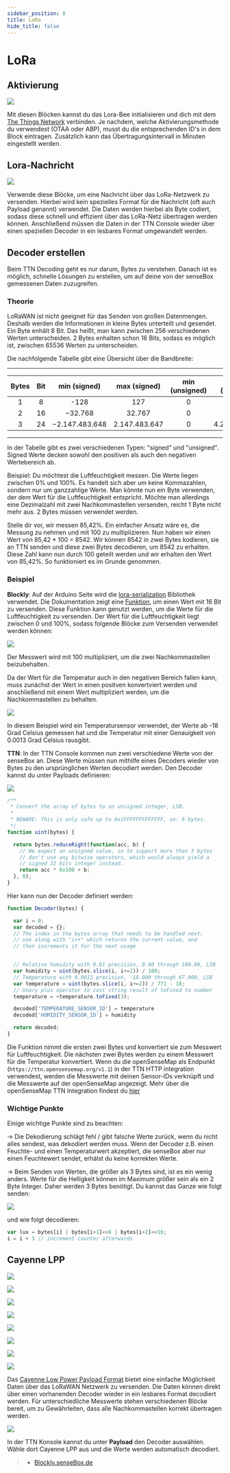 ```yaml
---
sidebar_position: 8
title: LoRa
hide_title: false
---
```



# LoRa


## Aktivierung

![](../../static/img/blockly-bilder/lora/blockly-lora-1.svg)


Mit diesen Blöcken kannst du das Lora-Bee initialisieren und dich mit dem [The Things Network](https://www.thethingsnetwork.org/) verbinden. Je nachdem, welche Aktivierungsmethode du verwendest (OTAA oder ABP), musst du die entsprechenden ID's in dem Block eintragen. Zusätzlich kann das Übertragungsintervall in Minuten eingestellt werden.


## Lora-Nachricht

![](../../static/img/blockly-bilder/lora/blockly-lora-2.svg)

Verwende diese Blöcke, um eine Nachricht über das LoRa-Netzwerk zu versenden. Hierbei wird kein spezielles Format für die Nachricht (oft auch Payload genannt) verwendet. Die Daten werden hierbei als Byte codiert, sodass diese schnell und effizient über das LoRa-Netz übertragen werden können. Anschließend müssen die Daten in der TTN Console wieder über einen speziellen Decoder in ein lesbares Format umgewandelt werden.

## Decoder erstellen

Beim TTN Decoding geht es nur darum, Bytes zu verstehen. Danach ist es möglich, schnelle Lösungen zu erstellen, um auf deine von der senseBox gemessenen Daten zuzugreifen.


### Theorie
LoRaWAN ist nicht geeignet für das Senden von großen Datenmengen. Deshalb werden die Informationen in kleine Bytes unterteilt und gesendet. Ein Byte enhält 8 Bit. Das heißt, man kann zwischen 256 verschiedenen Werten unterscheiden. 2 Bytes enhalten schon 16 Bits, sodass es möglich ist, zwischen 65536 Werten zu unterscheiden.

Die nachfolgende Tabelle gibt eine Übersicht über die Bandbreite:

______________________________________________________________________________
| Bytes | Bit | min (signed)   | max (signed)  | min (unsigned) | max (unsigned) |
| :-------: | :-----:|:----------------:|:---------------:|:----------------:|:----------------:|
| 1     | 8   | -128           | 127           | 0              | 255            |
| 2     | 16  | −32.768        | 32.767        | 0              | 65.535         |
| 3     | 24  | −2.147.483.648 | 2.147.483.647 | 0              | 4.294.967.295  |
______________________________________________________________________________

In der Tabelle gibt es zwei verschiedenen Typen: "signed" und "unsigned". Signed Werte decken sowohl den positiven als auch den negativen Wertebereich ab.

Beispiel: Du möchtest die Luftfeuchtigkeit messen. Die Werte liegen zwischen 0% und 100%. Es handelt sich aber um keine Kommazahlen, sondern nur um ganzzahlige Werte. Man könnte nun ein Byte verwenden, der dem Wert für die Luftfeuchtigkeit entspricht. Möchte man allerdings eine Dezimalzahl mit zwei Nachkommastellen versenden, reicht 1 Byte nicht mehr aus. 2 Bytes müssen verwendet werden.

Stelle dir vor, wir messen 85,42%. Ein einfacher Ansatz wäre es, die Messung zu nehmen und mit 100 zu multiplizieren. Nun haben wir einen Wert von 85,42 * 100 = 8542. Wir können 8542 in zwei Bytes kodieren, sie an TTN senden und diese zwei Bytes decodieren, um 8542 zu erhalten. Diese Zahl kann nun durch 100 geteilt werden und wir erhalten den Wert von 85,42%. So funktioniert es im Grunde genommen.


### Beispiel

__Blockly__:
Auf der Arduino Seite wird die [lora-serialization](https://github.com/thesolarnomad/lora-serialization) Bibliothek verwendet. Die Dokumentation zeigt eine [Funktion](https://github.com/thesolarnomad/lora-serialization#unsigned-16bit-integer-2-bytes), um einen Wert mit 16 Bit zu versenden. Diese Funktion kann genutzt werden, um die Werte für die Luftfeuchtigkeit zu versenden. Der Wert für die Luftfeuchtigkeit liegt zwischen 0 und 100%, sodass folgende Blöcke zum Versenden verwendet werden können:

![](../../static/img/blockly-bilder/lora/blockly-lora-humidity.svg)


Der Messwert wird mit 100 multipliziert, um die zwei Nachkommastellen beizubehalten.

Da der Wert für die Temperatur auch in den negativen Bereich fallen kann, muss zunächst der Wert in einen positven konvertviert werden und anschließend mit einem Wert multipliziert werden, um die Nachkommastellen zu behalten.

![](../../static/img/blockly-bilder/lora/blockly-lora-temperatur.svg)


In diesem Beispiel wird ein Temperatursensor verwendet, der Werte ab -18 Grad Celsius gemessen hat und die Temperatur mit einer Genauigkeit von 0.0013 Grad Celsius rausgibt.

__TTN__:
In der TTN Console kommen nun zwei verschiedene Werte von der senseBox an. Diese Werte müssen nun mithilfe eines Decoders wieder von Bytes zu den ursprünglichen Werten decodiert werden. Den Decoder kannst du unter Payloads definieren:

![](../../static/img/blockly-bilder/lora/blockly-lora-13.png)


```js
/**
 * Convert the array of bytes to an unsigned integer, LSB.
 *
 * BEWARE: This is only safe up to 0x1FFFFFFFFFFFFF, so: 6 bytes.
 */
function uint(bytes) {

  return bytes.reduceRight(function(acc, b) {
    // We expect an unsigned value, so to support more than 3 bytes
    // don't use any bitwise operators, which would always yield a
    // signed 32 bits integer instead.
    return acc * 0x100 + b;
  }, 0);
}
```

Hier kann nun der Decoder definiert werden:
```js
function Decoder(bytes) {

  var i = 0;
  var decoded = {};
  // The index in the bytes array that needs to be handled next;
  // use along with "i++" which returns the current value, and
  // then increments it for the next usage


  // Relative humidity with 0.01 precision, 0.00 through 100.00, LSB
  var humidity = uint(bytes.slice(i, i+=2)) / 100;
  // Temperature with 0.0013 precision, -18.000 through 67.000, LSB
  var temperature = uint(bytes.slice(i, i+=2)) / 771 - 18;
  // Unary plus operator to cast string result of toFixed to number
  temperature = +temperature.toFixed(3);

  decoded['TEMPERATURE_SENSOR_ID'] = temperature
  decoded['HUMIDITY_SENSOR_ID'] = humidity

  return decoded;
}
```
Die Funktion nimmt die ersten zwei Bytes und konvertiert sie zum Messwert für Luftfeuchtigkeit. Die nächsten zwei Bytes werden zu einem Messwert für die Temperatur konvertiert. Wenn du die openSenseMap als Endpunkt (`https://ttn.opensensemap.org/v1.1`) in der TTN HTTP integration verwendest, werden die Messwerte mit deinen Sensor-IDs verknüpft und die Messwerte auf der openSenseMap angezeigt. Mehr über die openSenseMap TTN Integration findest du [hier](https://sensebox.github.io/books-v2/osem/ttn_integration.html)

### Wichtige Punkte
Einige wichtige Punkte sind zu beachten:

→ Die Dekodierung schlägt fehl / gibt falsche Werte zurück, wenn du nicht alles sendest, was dekodiert werden muss. Wenn der Decoder z.B. einen Feuchte- und einen Temperaturwert akzeptiert, die senseBox aber nur einen Feuchtewert sendet, erhälst du keine korrekten Werte.

→ Beim Senden von Werten, die größer als 3 Bytes sind, ist es ein wenig anders. Werte für die Helligkeit können im Maximum größer sein als ein 2 Byte Integer. Daher werden 3 Bytes benötigt. Du kannst das Ganze wie folgt senden:

![](../../static/img/blockly-bilder/lora/blockly-lora-illuminance.svg)



und wie folgt decodieren:
```js
var lux = bytes[i] | bytes[i+1]<<8 | bytes[i+2]<<16;
i = i + 3 // increment counter afterwards
```


## Cayenne LPP
![](../../static/img/blockly-bilder/lora/blockly-lora-5.svg)

![](../../static/img/blockly-bilder/lora/blockly-lora-6.svg)

![](../../static/img/blockly-bilder/lora/blockly-lora-7.svg)

![](../../static/img/blockly-bilder/lora/blockly-lora-8.svg)

![](../../static/img/blockly-bilder/lora/blockly-lora-9.svg)

![](../../static/img/blockly-bilder/lora/blockly-lora-10.svg)

![](../../static/img/blockly-bilder/lora/blockly-lora-11.svg)

![](../../static/img/blockly-bilder/lora/blockly-lora-12.svg)

Das [Cayenne Low Power Payload Format](https://community.mydevices.com/t/cayenne-lpp-2-0/7510) bietet eine einfache Möglichkeit Daten über das LoRaWAN Netzwerk zu versenden. Die Daten können direkt über einen vorhanenden Decoder wieder in ein lesbares Format decodiert werden. Für unterschiedliche Messwerte stehen verschiedenen Blöcke bereit, um zu Gewährleiten, dass alle Nachkommastellen korrekt übertragen werden.

![](../../static/img/blockly-bilder/lora/blockly-lora-14.png)
  
  







In der TTN Konsole kannst du unter __Payload__ den Decoder auswählen. Wähle dort Cayenne LPP aus und die Werte werden automatisch decodiert.

> - [Blockly.senseBox.de](https://blockly.sensebox.de/)

  
